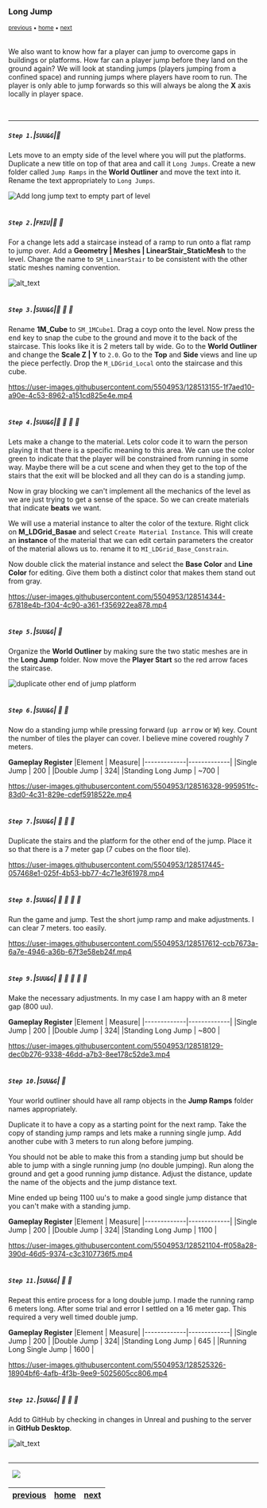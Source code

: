 <img src="https://via.placeholder.com/1000x4/45D7CA/45D7CA" alt="drawing" height="4px"/>

### Long Jump

<sub>[previous](../gameplay-scale/README.md#user-content-gameplay--scale-register) • [home](../README.md#user-content-ue4-intro-to-level-design) • [next](../moving-platform/README.md#user-content-moving-platform)</sub>

<img src="https://via.placeholder.com/1000x4/45D7CA/45D7CA" alt="drawing" height="4px"/>

We also want to know how far a player can jump to overcome gaps in buildings or platforms.  How far can a player jump before they land on the ground again? We will look at standing jumps (players jumping from a confined space) and running jumps where players have room to run.  The player is only able to jump forwards so this will always be along the **X** axis locally in player space.

<br>

---


##### `Step 1.`\|`SUU&G`|:small_blue_diamond:

Lets move to an empty side of the level where you will put the platforms. Duplicate a new title on top of that area and call it `Long Jumps`. Create a new folder called `Jump Ramps` in the **World Outliner** and move the text into it. Rename the text appropriately to `Long Jumps`.

![Add long jump text to empty part of level](images/LongJumpText.jpg)

<img src="https://via.placeholder.com/500x2/45D7CA/45D7CA" alt="drawing" height="2px" alt = ""/>

##### `Step 2.`\|`FHIU`|:small_blue_diamond: :small_blue_diamond: 

For a change lets add a staircase instead of a ramp to run onto a flat ramp to jump over.  Add a **Geometry | Meshes | LinearStair_StaticMesh** to the level. Change the name to `SM_LinearStair` to be consistent with the other static meshes naming convention.

![alt_text](images/AddREnameStaritcase.jpg)

<img src="https://via.placeholder.com/500x2/45D7CA/45D7CA" alt="drawing" height="2px" alt = ""/>

##### `Step 3.`\|`SUU&G`|:small_blue_diamond: :small_blue_diamond: :small_blue_diamond:

Rename **1M_Cube** to `SM_1MCube1`. Drag a coyp onto the level.  Now press the <kbd>end</kbd> key to snap the cube to the ground and move it to the back of the staircase.  This looks like it is 2 meters tall by wide.  Go to the **World Outliner** and change the **Scale Z | Y** to `2.0`.  Go to the **Top** and **Side** views and line up the piece perfectly.  Drop the `M_LDGrid_Local` onto the staircase and this cube.  

https://user-images.githubusercontent.com/5504953/128513155-1f7aed10-a90e-4c53-8962-a151cd825e4e.mp4

<img src="https://via.placeholder.com/500x2/45D7CA/45D7CA" alt="drawing" height="2px" alt = ""/>

##### `Step 4.`\|`SUU&G`|:small_blue_diamond: :small_blue_diamond: :small_blue_diamond: :small_blue_diamond:
Lets make a change to the material. Lets color code it to warn the person playing it that there is a specific meaning to this area.  We can use the color green to indicate that the player will be constrained from running in some way.  Maybe there will be a cut scene and when they get to the top of the stairs that the exit will be blocked and all they can do is a standing jump.

Now in gray blocking we can't implement all the mechanics of the level as we are just trying to get a sense of the space.  So we can create materials that indicate **beats** we want.

We will use a material instance to alter the color of the texture.  Right click on **M_LDGrid_Basae** and select `Create Material Instance`.  This will create an **instance** of the material that we can edit certain parameters the creator of the material allows us to. rename it to `MI_LDGrid_Base_Constrain`.

Now double click the material instance and select the **Base Color** and **Line Color** for editing.  Give them both a distinct color that makes them stand out from gray.

https://user-images.githubusercontent.com/5504953/128514344-67818e4b-f304-4c90-a361-f356922ea878.mp4

<img src="https://via.placeholder.com/500x2/45D7CA/45D7CA" alt="drawing" height="2px" alt = ""/>

##### `Step 5.`\|`SUU&G`| :small_orange_diamond:

Organize the **World Outliner** by making sure the two static meshes are in the **Long Jump** folder. Now move the **Player Start** so the red arrow faces the staircase.

![duplicate other end of jump platform](images/OrganizeFinder.jpg)

<img src="https://via.placeholder.com/500x2/45D7CA/45D7CA" alt="drawing" height="2px" alt = ""/>

##### `Step 6.`\|`SUU&G`| :small_orange_diamond: :small_blue_diamond:

Now do a standing jump while pressing forward (<kbd>up arrow</kbd> or <kbd>W</kbd>) key.  Count the number of tiles the player can cover. I believe mine covered roughly 7 meters.

**Gameplay Register**
|Element | Measure|
|-------------|-------------|
|Single Jump | 200 |
|Double Jump | 324|
|Standing Long Jump | ~700 | 

https://user-images.githubusercontent.com/5504953/128516328-995951fc-83d0-4c31-829e-cdef5918522e.mp4

<img src="https://via.placeholder.com/500x2/45D7CA/45D7CA" alt="drawing" height="2px" alt = ""/>

##### `Step 7.`\|`SUU&G`| :small_orange_diamond: :small_blue_diamond: :small_blue_diamond:

Duplicate the stairs and the platform for the other end of the jump. Place it so that there is a 7 meter gap (7 cubes on the floor tile).

https://user-images.githubusercontent.com/5504953/128517445-057468e1-025f-4b53-bb77-4c71e3f61978.mp4

<img src="https://via.placeholder.com/500x2/45D7CA/45D7CA" alt="drawing" height="2px" alt = ""/>

##### `Step 8.`\|`SUU&G`| :small_orange_diamond: :small_blue_diamond: :small_blue_diamond: :small_blue_diamond:

Run the game and jump.  Test the short jump ramp and make adjustments. I can clear 7 meters. too easily.

https://user-images.githubusercontent.com/5504953/128517612-ccb7673a-6a7e-4946-a36b-67f3e58eb24f.mp4

<img src="https://via.placeholder.com/500x2/45D7CA/45D7CA" alt="drawing" height="2px" alt = ""/>

##### `Step 9.`\|`SUU&G`| :small_orange_diamond: :small_blue_diamond: :small_blue_diamond: :small_blue_diamond: :small_blue_diamond:

Make the necessary adjustments. In my case I am happy with an 8 meter gap (800 uu).

**Gameplay Register**
|Element | Measure|
|-------------|-------------|
|Single Jump | 200 |
|Double Jump | 324|
|Standing Long Jump | ~800 | 

https://user-images.githubusercontent.com/5504953/128518129-dec0b276-9338-46dd-a7b3-8ee178c52de3.mp4

<img src="https://via.placeholder.com/500x2/45D7CA/45D7CA" alt="drawing" height="2px" alt = ""/>

##### `Step 10.`\|`SUU&G`| :large_blue_diamond:


Your world outliner should have all ramp objects in the **Jump Ramps** folder names appropriately. 

Duplicate it to have a copy as a starting point for the next ramp. Take the copy of standing jump ramps and lets make a running single jump.  Add another cube with 3 meters to run along before jumping.

You should not be able to make this from a standing jump but should be able to jump with a single running jump (no double jumping).  Run along the ground and get a good running jump distance. Adjust the distance, update the name of the objects and the jump distance text.

Mine ended up being 1100 uu's to make a good single jump distance that you can't make with a standing jump.

**Gameplay Register**
|Element | Measure|
|-------------|-------------|
|Single Jump | 200 |
|Double Jump | 324|
|Standing Long Jump | 1100 | 

https://user-images.githubusercontent.com/5504953/128521104-ff058a28-390d-46d5-9374-c3c3107736f5.mp4

<img src="https://via.placeholder.com/500x2/45D7CA/45D7CA" alt="drawing" height="2px" alt = ""/>

##### `Step 11.`\|`SUU&G`| :large_blue_diamond: :small_blue_diamond: 

Repeat this entire process for a long double jump.  I made the running ramp 6 meters long.  After some trial and error I settled on a 16 meter gap.  This required a very well timed double jump.

**Gameplay Register**
|Element | Measure|
|-------------|-------------|
|Single Jump | 200 |
|Double Jump | 324|
|Standing Long Jump | 645 | 
|Running Long Single Jump | 1600 |

https://user-images.githubusercontent.com/5504953/128525326-18904bf6-4afb-4f3b-9ee9-5025605cc806.mp4

<img src="https://via.placeholder.com/500x2/45D7CA/45D7CA" alt="drawing" height="2px" alt = ""/>


##### `Step 12.`\|`SUU&G`| :large_blue_diamond: :small_blue_diamond: :small_blue_diamond: 

Add to GitHub by checking in changes in Unreal and pushing to the server in **GitHub Desktop**.

![alt_text](images/.jpg)

<img src="https://via.placeholder.com/500x2/45D7CA/45D7CA" alt="drawing" height="2px" alt = ""/>

___


<img src="https://via.placeholder.com/1000x4/dba81a/dba81a" alt="drawing" height="4px" alt = ""/>

<img src="https://via.placeholder.com/1000x100/45D7CA/000000/?text=Next Up - Moving Platform">

<img src="https://via.placeholder.com/1000x4/dba81a/dba81a" alt="drawing" height="4px" alt = ""/>

| [previous](../gameplay-scale/README.md#user-content-gameplay--scale-register)| [home](../README.md#user-content-ue4-intro-to-level-design) | [next](../moving-platform/README.md#user-content-moving-platform)|
|---|---|---|
